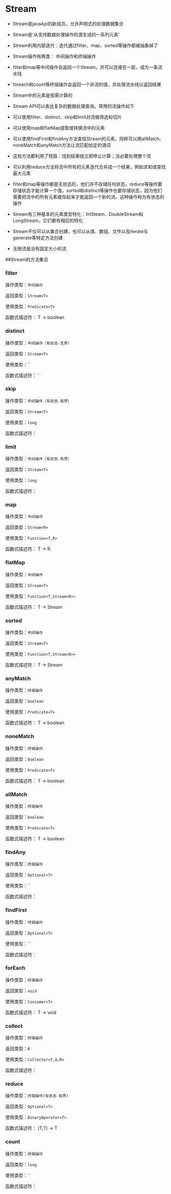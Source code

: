 # Stream
- Stream是javaApi的新成员，允许声明式的处理数据集合
- Stream是'从支持数据处理操作的源生成的一系列元素'
- Stream利用内部迭代：迭代通过filter、map、sorted等操作都被抽象掉了
- Stream操作有两类： 中间操作和终端操作
- filter和map等中间操作会返回一个Stream，并可以连接在一起，成为一条流水线
- foreach和count等终端操作会返回一个非流的值，并处理流水线以返回结果
- Stream中的元素是按需计算的

- Stream API可以表达复杂的数据处理查询。常用的流操作如下
- 可以使用filter、distinct、skip和limit对流做筛选和切片
- 可以使用map和flatMap提取或转换流中的元素
- 可以使用findFirst和findAny方法查找Stream的元素。同样可以用allMatch、noneMatch和anyMatch方法让流匹配给定的谓词
- 这些方法都利用了短路：找到结果就立即停止计算；没必要处理整个流
- 可以利用reduce方法将流中所有的元素迭代合并成一个结果，例如求和或查找最大元素
- filter和map等操作都是无状态的，他们并不存储任何状态。reduce等操作要存储状态才能计算一个值，sorted和distinct等操作也要存储状态，因为他们需要把流中的所有元素缓存起来才能返回一个新的流。这种操作称为有状态的操作
- Stream有三种基本的元素类型特化：IntSteam、DoubleStream和LongStream，它们都有相应的特化
- Stream不仅可以从集合创建，也可以从值、数组、文件以及iterate与generate等特定方法创建
- 无限流是没有固定大小的流

##Stream的方法集合

### filter
操作类型：`中间操作`

返回类型：`Stream<T>`

使用类型：`Predicate<T>`

函数式描述符： T -> boolean
### distinct 
操作类型：`中间操作（有状态-无界）`

返回类型：`Stream<T>`

使用类型：``

函数式描述符： ``

### skip
操作类型：`中间操作（有状态-有界）`

返回类型：`Stream<T>`

使用类型：`long`

函数式描述符： 

### limit
操作类型：`中间操作（有状态-有界）`

返回类型：`Stream<T>`

使用类型：`long`

函数式描述符： 

### map
操作类型：`中间操作`

返回类型：`Stream<R>`

使用类型：`Function<T,R>`

函数式描述符： T -> R

### flatMap
操作类型：`中间操作`

返回类型：`Stream<T>`

使用类型：`Function<T,Stream<R>>`

函数式描述符： T -> Stream<R>

### sorted
操作类型：`中间操作`

返回类型：`Stream<T>`

使用类型：`Function<T,Stream<R>>`

函数式描述符： T -> Stream<R>

### anyMatch
操作类型：`终端操作`

返回类型：`boolean`

使用类型：`Predicate<T>`

函数式描述符： T -> boolean

### noneMatch
操作类型：`终端操作`

返回类型：`boolean`

使用类型：`Predicate<T>`

函数式描述符： T -> boolean

### allMatch
操作类型：`终端操作`

返回类型：`boolean`

使用类型：`Predicate<T>`

函数式描述符： T -> boolean

### findAny
操作类型：`终端操作`

返回类型：`Optional<T>`

使用类型：``

函数式描述符：

### findFirst
操作类型：`终端操作`

返回类型：`Optional<T>`

使用类型：``

函数式描述符： 

### forEach
操作类型：`终端操作`

返回类型：`void`

使用类型：`Consumer<T>`

函数式描述符： T -> void

### collect
操作类型：`终端操作`

返回类型：`R`

使用类型：`Collector<T,A,R>`

函数式描述符： 

### reduce
操作类型：`终端操作(有状态-有界)`

返回类型：`Optional<T>`

使用类型：`BinaryOperator<T>`

函数式描述符： (T,T) -> T

### count
操作类型：`终端操作`

返回类型：`long`

使用类型：``

函数式描述符： 












    

